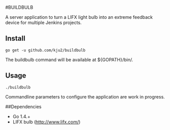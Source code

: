 #BUILDBULB

A server application to turn a LIFX light bulb into an extreme feedback device for multiple Jenkins projects.

## Install

```shell
go get -u github.com/kju2/buildbulb
```

The buildbulb command will be available at ${GOPATH}/bin/.

## Usage

```shell
./buildbulb 
```

Commandline parameters to configure the application are work in progress.

##Dependencies

- Go 1.4.+
- LIFX bulb (http://www.lifx.com/)

